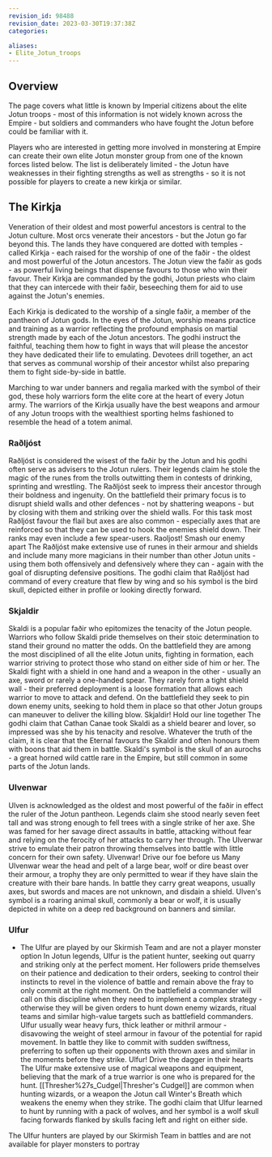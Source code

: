 ```yaml
---
revision_id: 98488
revision_date: 2023-03-30T19:37:38Z
categories:

aliases:
- Elite_Jotun_troops
---
```


## Overview
The page covers what little is known by Imperial citizens about the elite Jotun troops - most of this information is not widely known across the Empire - but soldiers and commanders who have fought the Jotun before could be familiar with it.

Players who are interested in getting more involved in monstering at Empire can create their own elite Jotun monster group from one of the known forces listed below. The list is deliberately limited - the Jotun have weaknesses in their fighting strengths as well as strengths - so it is not possible for players to create a new kirkja or similar.

## The Kirkja
Veneration of their oldest and most powerful ancestors is central to the Jotun culture. Most orcs venerate their ancestors - but the Jotun go far beyond this. The lands they have conquered are dotted with temples - called Kirkja - each raised for the worship of one of the faðir - the oldest and most powerful of the Jotun ancestors. The Jotun view the faðir as gods - as powerful living beings that dispense favours to those who win their favour. Their Kirkja are commanded by the godhi, Jotun priests who claim that they can intercede with their faðir, beseeching them for aid to use against the Jotun's enemies.

Each Kirkja is dedicated to the worship of a single faðir, a member of the pantheon of Jotun gods. In the eyes of the Jotun, worship means practice and training as a warrior reflecting the profound emphasis on martial strength made by each of the Jotun ancestors. The godhi instruct the faithful, teaching them how to fight in ways that will please the ancestor they have dedicated their life to emulating. Devotees drill together, an act that serves as communal worship of their ancestor whilst also preparing them to fight side-by-side in battle.

Marching to war under banners and regalia marked with the symbol of their god, these holy warriors form the elite core at the heart of every Jotun army. The warriors of the Kirkja usually have the best weapons and armour of any Jotun troops with the wealthiest sporting helms fashioned to resemble the head of a totem animal.

### Raðljóst
Raðljóst is considered the wisest of the faðir by the Jotun and his godhi often serve as advisers to the Jotun rulers. Their legends claim he stole the magic of the runes from the trolls outwitting them in contests of drinking, sprinting and wrestling. The Raðljóst seek to impress their ancestor through their boldness and ingenuity. On the battlefield their primary focus is to disrupt shield walls and other defences - not by shattering weapons - but by closing with them and striking over the shield walls. For this task most Raðljóst favour the flail but axes are also common - especially axes that are reinforced so that they can be used to hook the enemies shield down. Their ranks may even include a few spear-users.
Raoljost! Smash our enemy apart
The Raðljóst make extensive use of runes in their armour and shields and include many more magicians in their number than other Jotun units - using them both offensively and defensively where they can - again with the goal of disrupting defensive positions. The godhi claim that Raðljóst had command of every creature that flew by wing and so his symbol is the bird skull, depicted either in profile or looking directly forward.


### Skjaldir
Skaldi is a popular faðir who epitomizes the tenacity of the Jotun people. Warriors who follow Skaldi pride themselves on their stoic determination to stand their ground no matter the odds. On the battlefield they are among the most disciplined of all the elite Jotun units, fighting in formation, each warrior striving to protect those who stand on either side of him or her. The Skaldi fight with a shield in one hand and a weapon in the other - usually an axe, sword or rarely a one-handed spear. They rarely form a tight shield wall - their preferred deployment is a loose formation that allows each warrior to move to attack and defend. On the battlefield they seek to pin down enemy units, seeking to hold them in place so that other Jotun groups can maneuver to deliver the killing blow.
Skjaldir! Hold our line together
The godhi claim that Cathan Canae took Skaldi as a shield bearer and lover, so impressed was she by his tenacity and resolve. Whatever the truth of the claim, it is clear that the Eternal favours the Skaldir and often honours them with boons that aid them in battle. Skaldi's symbol is the skull of an aurochs - a great horned wild cattle rare in the Empire, but still common in some parts of the Jotun lands.


### Ulvenwar
Ulven is acknowledged as the oldest and most powerful of the faðir in effect the ruler of the Jotun pantheon. Legends claim she stood nearly seven feet tall and was strong enough to fell trees with a single strike of her axe. She was famed for her savage direct assaults in battle, attacking without fear and relying on the ferocity of her attacks to carry her through. The Ulverwar strive to emulate their patron throwing themselves into battle with little concern for their own safety.
Ulvenwar! Drive our foe before us
Many Ulvenwar wear the head and pelt of a large bear, wolf or dire beast over their armour, a trophy they are only permitted to wear if they have slain the creature with their bare hands. In battle they carry great weapons, usually axes, but swords and maces are not unknown, and disdain a shield. Ulven's symbol is a roaring animal skull, commonly a bear or wolf, it is usually depicted in white on a deep red background on banners and similar. 


### Ulfur
* The Ulfur are played by our Skirmish Team and are not a player monster option
In Jotun legends, Ulfur is the patient hunter, seeking out quarry and striking only at the perfect moment. Her followers pride themselves on their patience and dedication to their orders, seeking to control their instincts to revel in the violence of battle and remain above the fray to only commit at the right moment. On the battlefield a commander will call on this discipline when they need to implement a complex strategy - otherwise they will be given orders to hunt down enemy wizards, ritual teams and similar high-value targets such as battlefield commanders. Ulfur usually wear heavy furs, thick leather or mithril armour - disavowing the weight of steel armour in favour of the potential for rapid movement. In battle they like to commit with sudden swiftness, preferring to soften up their opponents with thrown axes and similar in the moments before they strike. 
Ulfur! Drive the dagger in their hearts
The Ulfur make extensive use of magical weapons and equipment, believing that the mark of a true warrior is one who is prepared for the hunt. [[Thresher%27s_Cudgel|Thresher's Cudgel]] are common when hunting wizards, or a weapon the Jotun call Winter's Breath which weakens the enemy when they strike. The godhi claim that Ulfur learned to hunt by running with a pack of wolves, and her symbol is a wolf skull facing forwards flanked by skulls facing left and right on either side.

The Ulfur hunters are played by our Skirmish Team in battles and are not available for player monsters to portray
